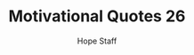 ---
image: /assets/img/mq/mq_26_hugo.png
title: Motivational Quotes 26
categories:
  - Motivational Quotes
author: Hope Staff
notes: Motivational Quotes 26
embed: >-
  EMBED_GOES_HERE
transcript: >-
  SOME LINES OF TEXT START HERE
---
